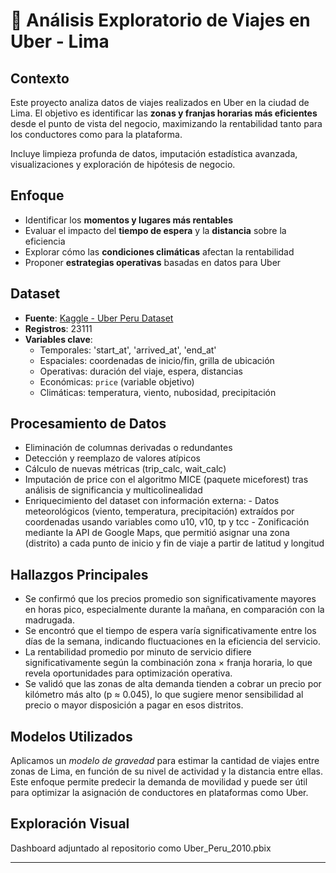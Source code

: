 # 🚗 Análisis Exploratorio de Viajes en Uber - Lima 

## Contexto
Este proyecto analiza datos de viajes realizados en Uber en la ciudad de Lima. El objetivo es identificar las **zonas y franjas horarias más eficientes** desde el punto de vista del negocio, maximizando la rentabilidad tanto para los conductores como para la plataforma.

Incluye limpieza profunda de datos, imputación estadística avanzada, visualizaciones y exploración de hipótesis de negocio.

## Enfoque
- Identificar los **momentos y lugares más rentables**
- Evaluar el impacto del **tiempo de espera** y la **distancia** sobre la eficiencia
- Explorar cómo las **condiciones climáticas** afectan la rentabilidad
- Proponer **estrategias operativas** basadas en datos para Uber

## Dataset
- **Fuente**: [Kaggle - Uber Peru Dataset]([https://www.kaggle.com/datasets/marcusrb/uber-peru-dataset](https://www.kaggle.com/datasets/marcusrb/uber-peru-dataset))
- **Registros**: 23111
- **Variables clave**:
  - Temporales: 'start_at', 'arrived_at', 'end_at'
  - Espaciales: coordenadas de inicio/fin, grilla de ubicación
  - Operativas: duración del viaje, espera, distancias
  - Económicas: `price` (variable objetivo)
  - Climáticas: temperatura, viento, nubosidad, precipitación

## Procesamiento de Datos
- Eliminación de columnas derivadas o redundantes
- Detección y reemplazo de valores atípicos
- Cálculo de nuevas métricas (trip_calc, wait_calc)
- Imputación de price con el algoritmo MICE (paquete miceforest) tras análisis de significancia y multicolinealidad
- Enriquecimiento del dataset con información externa:
      - Datos meteorológicos (viento, temperatura, precipitación) extraídos por coordenadas usando variables como u10, v10, tp y tcc
      - Zonificación mediante la API de Google Maps, que permitió asignar una zona (distrito) a cada punto de inicio y fin de viaje a partir de latitud y longitud

## Hallazgos Principales
- Se confirmó que los precios promedio son significativamente mayores en horas pico, especialmente durante la mañana, en comparación con la madrugada.
- Se encontró que el tiempo de espera varía significativamente entre los días de la semana, indicando fluctuaciones en la eficiencia del servicio.
- La rentabilidad promedio por minuto de servicio difiere significativamente según la combinación zona × franja horaria, lo que revela oportunidades para optimización operativa.
- Se validó que las zonas de alta demanda tienden a cobrar un precio por kilómetro más alto (p ≈ 0.045), lo que sugiere menor sensibilidad al precio o mayor disposición a pagar en esos distritos.

## Modelos Utilizados
Aplicamos un *modelo de gravedad* para estimar la cantidad de viajes entre zonas de Lima, en función de su nivel de actividad y la distancia entre ellas. Este enfoque permite predecir la demanda de movilidad y puede ser útil para optimizar la asignación de conductores en plataformas como Uber.

## Exploración Visual
Dashboard adjuntado al repositorio como Uber_Peru_2010.pbix

---


